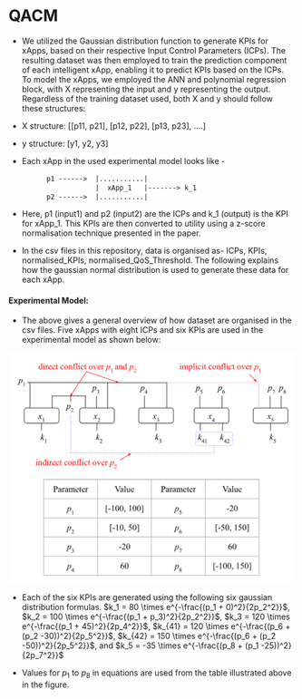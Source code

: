 # QACM

- We utilized the Gaussian distribution function to generate KPIs for xApps, based on their respective Input Control Parameters (ICPs). 
The resulting dataset was then employed to train the prediction component of each intelligent xApp, enabling it to predict KPIs based on the ICPs. 
To model the xApps, we employed the ANN and polynomial regression block, with X representing the input and y representing the output. 
Regardless of the training dataset used, both X and y should follow these structures:

- X structure: [[p11, p21], [p12, p22], [p13, p23], ....]
- y structure: [y1, y2, y3]

- Each xApp in the used experimental model looks like -

            p1 ------>  |...........|
                        |  xApp_1   |-------> k_1
            p2 ------>  |...........|

- Here, p1 (input1) and p2 (input2) are the ICPs and k_1 (output) is the KPI for xApp_1. This KPIs are then converted to utility using a z-score normalisation technique presented in the paper.

- In the csv files in this repository, data is organised as- ICPs, KPIs, normalised_KPIs, normalised_QoS_Threshold. The following explains how the 
gaussian normal distribution is used to generate these data for each xApp. 


#### Experimental Model:

- The above gives a general overview of how dataset are organised in the csv files. Five xApps with eight ICPs and six KPIs are used in the experimental model as shown below: 

![Experimental Model Diagram](images/xApp_Config-1.png)

- Each of the six KPIs are generated using the following six gaussian distribution formulas. 
$k_1 = 80 \times e^{-\frac{(p_1 + 0)^2}{2p_2^2}}$, $k_2 = 100 \times e^{-\frac{(p_1 + p_3)^2}{2p_2^2}}$, $k_3 = 120 \times e^{-\frac{(p_1 + 45)^2}{2p_4^2}}$, $k_{41} = 120 \times e^{-\frac{(p_6 + (p_2 -30))^2}{2p_5^2}}$, $k_{42} = 150 \times e^{-\frac{(p_6 + (p_2 -50))^2}{2p_5^2}}$, and $k_5 = -35 \times e^{-\frac{(p_8 + (p_1 -25))^2}{2p_7^2}}$

- Values for $p_1$ to $p_8$ in equations are used from the table illustrated above in the figure. 
